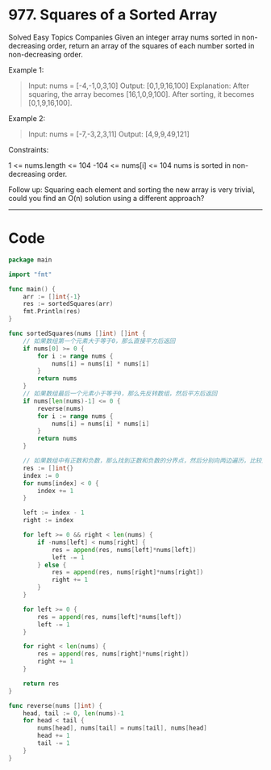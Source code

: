 # 977. Squares of a Sorted Array
Solved
Easy
Topics
Companies
Given an integer array nums sorted in non-decreasing order, return an array of the squares of each number sorted in non-decreasing order.


Example 1:
> Input: nums = [-4,-1,0,3,10]
Output: [0,1,9,16,100]
Explanation: After squaring, the array becomes [16,1,0,9,100].
After sorting, it becomes [0,1,9,16,100].

Example 2:
> Input: nums = [-7,-3,2,3,11]
Output: [4,9,9,49,121]

Constraints:

1 <= nums.length <= 104
-104 <= nums[i] <= 104
nums is sorted in non-decreasing order.
 

Follow up: Squaring each element and sorting the new array is very trivial, could you find an O(n) solution using a different approach?

---

# Code
```go
package main

import "fmt"

func main() {
	arr := []int{-1}
	res := sortedSquares(arr)
	fmt.Println(res)
}

func sortedSquares(nums []int) []int {
	// 如果数组第一个元素大于等于0，那么直接平方后返回
	if nums[0] >= 0 {
		for i := range nums {
			nums[i] = nums[i] * nums[i]
		}
		return nums
	}
	// 如果数组最后一个元素小于等于0，那么先反转数组，然后平方后返回
	if nums[len(nums)-1] <= 0 {
		reverse(nums)
		for i := range nums {
			nums[i] = nums[i] * nums[i]
		}
		return nums
	}

	// 如果数组中有正数和负数，那么找到正数和负数的分界点，然后分别向两边遍历，比较大小，小的先平方后加入结果数组，最后返回结果数组
	res := []int{}
	index := 0
	for nums[index] < 0 {
		index += 1
	}

	left := index - 1
	right := index

	for left >= 0 && right < len(nums) {
		if -nums[left] < nums[right] {
			res = append(res, nums[left]*nums[left])
			left -= 1
		} else {
			res = append(res, nums[right]*nums[right])
			right += 1
		}
	}

	for left >= 0 {
		res = append(res, nums[left]*nums[left])
		left -= 1
	}

	for right < len(nums) {
		res = append(res, nums[right]*nums[right])
		right += 1
	}

	return res
}

func reverse(nums []int) {
	head, tail := 0, len(nums)-1
	for head < tail {
		nums[head], nums[tail] = nums[tail], nums[head]
		head += 1
		tail -= 1
	}
}
```